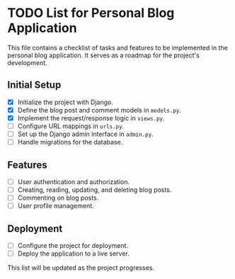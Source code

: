 # TODO List for Personal Blog Application

This file contains a checklist of tasks and features to be implemented in the personal blog application. It serves as a roadmap for the project's development.

## Initial Setup
- [x] Initialize the project with Django.
- [x] Define the blog post and comment models in `models.py`.
- [x] Implement the request/response logic in `views.py`.
- [ ] Configure URL mappings in `urls.py`.
- [ ] Set up the Django admin interface in `admin.py`.
- [ ] Handle migrations for the database.

## Features
- [ ] User authentication and authorization.
- [ ] Creating, reading, updating, and deleting blog posts.
- [ ] Commenting on blog posts.
- [ ] User profile management.

## Deployment
- [ ] Configure the project for deployment.
- [ ] Deploy the application to a live server.

This list will be updated as the project progresses.
